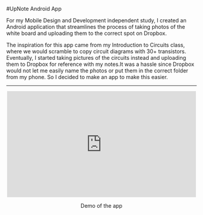 #UpNote Android App

For my Mobile Design and Development independent study, I created an Android application that streamlines the process of taking photos of the white board and uploading them to the correct spot on Dropbox.

The inspiration for this app came from my Introduction to Circuits class, where we would scramble to copy circuit diagrams with 30+ transistors. Eventually, I started taking pictures of the circuits instead and uploading them to Dropbox for reference with my notes.It was a hassle since Dropbox would not let me easily name the photos or put them in the correct folder from my phone. So I decided to make an app to make this easier.

----

<center>
<iframe src="http://player.vimeo.com/video/55481931" width="500" height="281" frameborder="0" webkitAllowFullScreen mozallowfullscreen allowFullScreen class="img-polaroid"></iframe>
<p> Demo of the app </p>
</center>